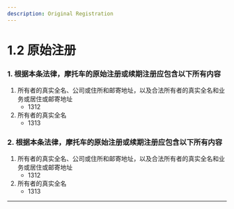 ```yaml
---
description: Original Registration
---
```


# 1.2 原始注册

### 1. 根据本条法律，摩托车的原始注册或续期注册应包含以下所有内容

1. 所有者的真实全名、公司或住所和邮寄地址，以及合法所有者的真实全名和业务或居住或邮寄地址
   * 1312
2. 所有者的真实全名
   * 1313

### 2. 根据本条法律，摩托车的原始注册或续期注册应包含以下所有内容

1. 所有者的真实全名、公司或住所和邮寄地址，以及合法所有者的真实全名和业务或居住或邮寄地址
   * 1312
2. 所有者的真实全名
   * 1313

***
